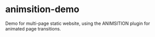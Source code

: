 # animsition-demo
Demo for multi-page static website, using the ANIMSITION plugin for animated page transitions.
